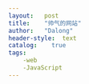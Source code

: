 ```yaml
---
layout:   post
title:    "帅气的网站"
author:   "Dalong"
header-style:  text
catalog:    true
tags:
    -web
    -JavaScript
---
```

